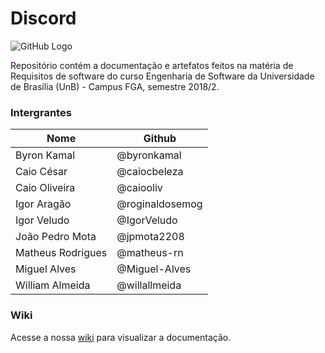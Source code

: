 # Discord

![GitHub Logo](https://cdn-images-1.medium.com/max/1600/1*SaiH11mrQkn0HfKlDqPC-Q.png)


Repositório contém a documentação e artefatos feitos na matéria de Requisitos de software do curso Engenharia de Software da Universidade de Brasília (UnB) - Campus FGA, semestre 2018/2.

### Intergrantes

| Nome| Github  |
|--|--|
| Byron Kamal | @byronkamal |
| Caio César | @caiocbeleza |
| Caio Oliveira | @caiooliv |
| Igor Aragão | @roginaldosemog |
| Igor Veludo | @IgorVeludo |
| João Pedro Mota | @jpmota2208 |
| Matheus Rodrigues | @matheus-rn |
| Miguel Alves | @Miguel-Alves |
| William Almeida | @willallmeida |

### Wiki
Acesse a nossa [wiki](https://github.com/Discord-Requisitos-2018-2/discord/wiki) para visualizar a documentação.
